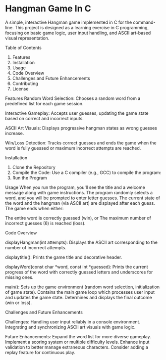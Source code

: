 # Hangman Game In C
A simple, interactive Hangman game implemented in C for the command-line. This project is designed as a learning exercise in C programming, focusing on basic game logic, user input handling, and ASCII art-based visual representation.

Table of Contents
1. Features
2. Installation
3. Usage
4. Code Overview
5. Challenges and Future Enhancements
6. Contributing
7. License

   
Features
Random Word Selection:
Chooses a random word from a predefined list for each game session.

Interactive Gameplay:
Accepts user guesses, updating the game state based on correct and incorrect inputs.

ASCII Art Visuals:
Displays progressive hangman states as wrong guesses increase.

Win/Loss Detection:
Tracks correct guesses and ends the game when the word is fully guessed or maximum incorrect attempts are reached.

Installation
1. Clone the Repository
2. Compile the Code: Use a C compiler (e.g., GCC) to compile the program:
3. Run the Program

Usage
When you run the program, you'll see the title and a welcome message along with game instructions. The program randomly selects a word, and you will be prompted to enter letter guesses. The current state of the word and the hangman (via ASCII art) are displayed after each guess. The game ends when either:

The entire word is correctly guessed (win), or
The maximum number of incorrect guesses (6) is reached (loss).

Code Overview

displayHangman(int attempts): Displays the ASCII art corresponding to the number of incorrect attempts.

displaytitle(): Prints the game title and decorative header.

displayWord(const char *word, const int *guessed): Prints the current progress of the word with correctly guessed letters and underscores for missing ones.

main(): Sets up the game environment (random word selection, initialization of game state).
Contains the main game loop which processes user input and updates the game state.
Determines and displays the final outcome (win or loss).

Challenges and Future Enhancements

Challenges: Handling user input reliably in a console environment.
Integrating and synchronizing ASCII art visuals with game logic.

Future Enhancements: Expand the word list for more diverse gameplay.
Implement a scoring system or multiple difficulty levels.
Enhance input validation to better manage extraneous characters.
Consider adding a replay feature for continuous play.
